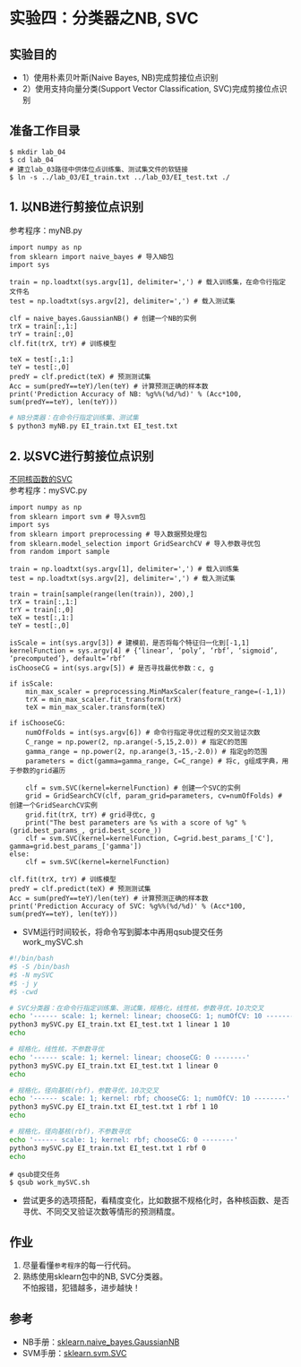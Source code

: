 # 实验四：分类器之NB, SVC

## 实验目的
* 1）使用朴素贝叶斯(Naive Bayes, NB)完成剪接位点识别
* 2）使用支持向量分类(Support Vector Classification, SVC)完成剪接位点识别

## 准备工作目录
```
$ mkdir lab_04
$ cd lab_04
# 建立lab_03路径中供体位点训练集、测试集文件的软链接
$ ln -s ../lab_03/EI_train.txt ../lab_03/EI_test.txt ./
```

## 1. 以NB进行剪接位点识别
参考程序：myNB.py
```python3
import numpy as np
from sklearn import naive_bayes # 导入NB包
import sys

train = np.loadtxt(sys.argv[1], delimiter=',') # 载入训练集，在命令行指定文件名
test = np.loadtxt(sys.argv[2], delimiter=',') # 载入测试集

clf = naive_bayes.GaussianNB() # 创建一个NB的实例
trX = train[:,1:]
trY = train[:,0]
clf.fit(trX, trY) # 训练模型

teX = test[:,1:]
teY = test[:,0]
predY = clf.predict(teX) # 预测测试集
Acc = sum(predY==teY)/len(teY) # 计算预测正确的样本数
print('Prediction Accuracy of NB: %g%%(%d/%d)' % (Acc*100, sum(predY==teY), len(teY)))
```

```bash
# NB分类器：在命令行指定训练集、测试集
$ python3 myNB.py EI_train.txt EI_test.txt
```

## 2. 以SVC进行剪接位点识别
[不同核函数的SVC](https://scikit-learn.org/stable/_images/sphx_glr_plot_iris_svc_0011.png) <br>
参考程序：mySVC.py
```python3
import numpy as np
from sklearn import svm # 导入svm包
import sys
from sklearn import preprocessing # 导入数据预处理包
from sklearn.model_selection import GridSearchCV # 导入参数寻优包
from random import sample

train = np.loadtxt(sys.argv[1], delimiter=',') # 载入训练集
test = np.loadtxt(sys.argv[2], delimiter=',') # 载入测试集

train = train[sample(range(len(train)), 200),]
trX = train[:,1:]
trY = train[:,0]
teX = test[:,1:]
teY = test[:,0]

isScale = int(sys.argv[3]) # 建模前，是否将每个特征归一化到[-1,1]
kernelFunction = sys.argv[4] # {‘linear’, ‘poly’, ‘rbf’, ‘sigmoid’, ‘precomputed’}, default=’rbf’
isChooseCG = int(sys.argv[5]) # 是否寻找最优参数：c, g

if isScale:
    min_max_scaler = preprocessing.MinMaxScaler(feature_range=(-1,1))
    trX = min_max_scaler.fit_transform(trX)
    teX = min_max_scaler.transform(teX)

if isChooseCG:
    numOfFolds = int(sys.argv[6]) # 命令行指定寻优过程的交叉验证次数
    C_range = np.power(2, np.arange(-5,15,2.0)) # 指定C的范围
    gamma_range = np.power(2, np.arange(3,-15,-2.0)) # 指定g的范围
    parameters = dict(gamma=gamma_range, C=C_range) # 将c, g组成字典，用于参数的grid遍历
    
    clf = svm.SVC(kernel=kernelFunction) # 创建一个SVC的实例
    grid = GridSearchCV(clf, param_grid=parameters, cv=numOfFolds) # 创建一个GridSearchCV实例
    grid.fit(trX, trY) # grid寻优c, g
    print("The best parameters are %s with a score of %g" % (grid.best_params_, grid.best_score_))
    clf = svm.SVC(kernel=kernelFunction, C=grid.best_params_['C'], gamma=grid.best_params_['gamma'])
else:
    clf = svm.SVC(kernel=kernelFunction)
    
clf.fit(trX, trY) # 训练模型
predY = clf.predict(teX) # 预测测试集
Acc = sum(predY==teY)/len(teY) # 计算预测正确的样本数
print('Prediction Accuracy of SVC: %g%%(%d/%d)' % (Acc*100, sum(predY==teY), len(teY)))
```

* SVM运行时间较长，将命令写到脚本中再用qsub提交任务 <br>
work_mySVC.sh
```bash
#!/bin/bash
#$ -S /bin/bash
#$ -N mySVC
#$ -j y
#$ -cwd

# SVC分类器：在命令行指定训练集、测试集，规格化，线性核，参数寻优，10次交叉
echo '------ scale: 1; kernel: linear; chooseCG: 1; numOfCV: 10 --------'
python3 mySVC.py EI_train.txt EI_test.txt 1 linear 1 10
echo

# 规格化，线性核，不参数寻优
echo '------ scale: 1; kernel: linear; chooseCG: 0 --------'
python3 mySVC.py EI_train.txt EI_test.txt 1 linear 0
echo

# 规格化，径向基核(rbf)，参数寻优，10次交叉
echo '------ scale: 1; kernel: rbf; chooseCG: 1; numOfCV: 10 --------'
python3 mySVC.py EI_train.txt EI_test.txt 1 rbf 1 10
echo

# 规格化，径向基核(rbf)，不参数寻优
echo '------ scale: 1; kernel: rbf; chooseCG: 0 --------'
python3 mySVC.py EI_train.txt EI_test.txt 1 rbf 0
echo
```
```
# qsub提交任务
$ qsub work_mySVC.sh
```

* 尝试更多的选项搭配，看精度变化，比如数据不规格化时，各种核函数、是否寻优、不同交叉验证次数等情形的预测精度。

## 作业
1. 尽量看懂`参考程序`的每一行代码。
2. 熟练使用sklearn包中的NB, SVC分类器。 <br>
不怕报错，犯错越多，进步越快！

## 参考
* NB手册：[sklearn.naive_bayes.GaussianNB](https://scikit-learn.org/stable/modules/naive_bayes.html#gaussian-naive-bayes)
* SVM手册：[sklearn.svm.SVC](https://scikit-learn.org/stable/modules/svm.html#classification)
